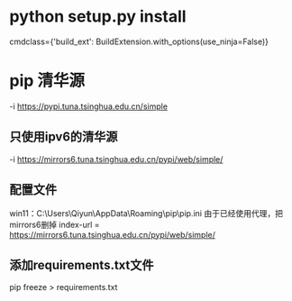 # python setup.py install 
cmdclass={'build_ext': BuildExtension.with_options(use_ninja=False)}

# pip 清华源
-i https://pypi.tuna.tsinghua.edu.cn/simple
## 只使用ipv6的清华源
-i https://mirrors6.tuna.tsinghua.edu.cn/pypi/web/simple/ 

## 配置文件
win11：C:\Users\Qiyun\AppData\Roaming\pip\pip.ini
由于已经使用代理，把mirrors6删掉
index-url = https://mirrors6.tuna.tsinghua.edu.cn/pypi/web/simple/

## 添加requirements.txt文件

pip freeze > requirements.txt

